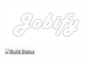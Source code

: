 ![alt tag](https://github.com/Taller-7552-II/Jobify-app/blob/master/jobify-app/src/main/res/mipmap-hdpi/jobify_tittle.png) 

[![Build Status](https://travis-ci.org/Taller-7552-II/Jobify-app.svg?branch=master)](https://travis-ci.org/Taller-7552-II/Jobify-app)
